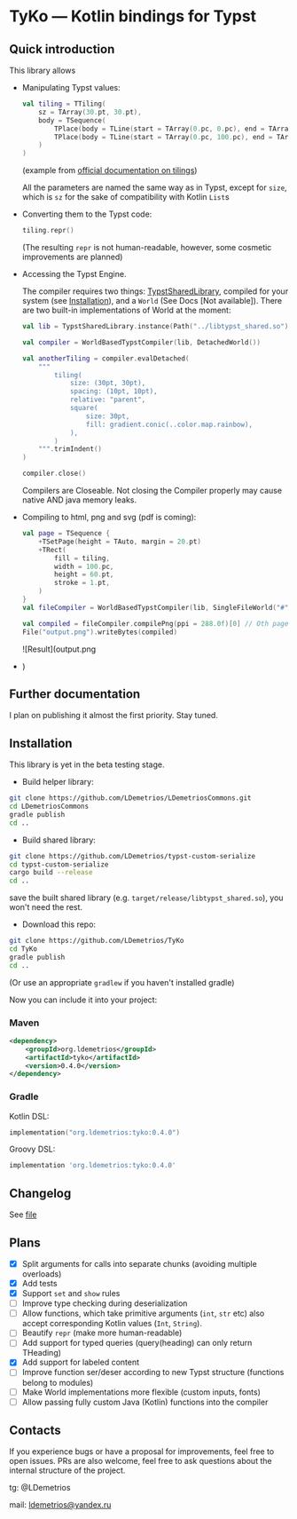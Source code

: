 # TyKo — Kotlin bindings for Typst

## Quick introduction

This library allows

- Manipulating Typst values:
    
    ```kt
    val tiling = TTiling(
        sz = TArray(30.pt, 30.pt),
        body = TSequence(
            TPlace(body = TLine(start = TArray(0.pc, 0.pc), end = TArray(100.pc, 100.pc))),
            TPlace(body = TLine(start = TArray(0.pc, 100.pc), end = TArray(100.pc, 0.pc))),
        )
    )
    ```
    (example from [official documentation on tilings](https://typst.app/docs/reference/visualize/tiling/))

    All the parameters are named the same way as in Typst, except for `size`, 
    which is `sz` for the sake of compatibility with Kotlin `List`s

- Converting them to the Typst code:

    ```kt
    tiling.repr()
    ```

    (The resulting `repr` is not human-readable, however, some cosmetic improvements are planned)

- Accessing the Typst Engine.

    The compiler requires two things: [TypstSharedLibrary](https://github.com/LDemetrios/typst-shared-library),
    compiled for your system (see [Installation](https://github.com/LDemetrios/TyKo#Installation)),
    and a `World` (See Docs \[Not available]). There are two built-in implementations of World at the moment:

    ```kt
    val lib = TypstSharedLibrary.instance(Path("../libtypst_shared.so"))
  
    val compiler = WorldBasedTypstCompiler(lib, DetachedWorld())

    val anotherTiling = compiler.evalDetached(
        """
            tiling(
                size: (30pt, 30pt),
                spacing: (10pt, 10pt),
                relative: "parent",
                square(
                    size: 30pt,
                    fill: gradient.conic(..color.map.rainbow),
                ),
            )
        """.trimIndent()
    )
  
    compiler.close()
    ```
  
    Compilers are Closeable. Not closing the Compiler properly may cause native AND java memory leaks.
    
- Compiling to html, png and svg (pdf is coming):

    ```kt
    val page = TSequence {
        +TSetPage(height = TAuto, margin = 20.pt)
        +TRect(
            fill = tiling,
            width = 100.pc,
            height = 60.pt,
            stroke = 1.pt,
        )
    }
    val fileCompiler = WorldBasedTypstCompiler(lib, SingleFileWorld("#" + page.repr()))

    val compiled = fileCompiler.compilePng(ppi = 288.0f)[0] // Oth page
    File("output.png").writeBytes(compiled)
    ```
    
    ![Result](output.png
- )
## Further documentation

I plan on publishing it almost the first priority. Stay tuned.

## Installation 

This library is yet in the beta testing stage.

- Build helper library:
```bash
git clone https://github.com/LDemetrios/LDemetriosCommons.git
cd LDemetriosCommons 
gradle publish
cd ..
```

- Build shared library:
```bash
git clone https://github.com/LDemetrios/typst-custom-serialize
cd typst-custom-serialize
cargo build --release
cd ..
```

save the built shared library (e.g. `target/release/libtypst_shared.so`), you won't need the rest. 

- Download this repo:
```bash
git clone https://github.com/LDemetrios/TyKo
cd TyKo
gradle publish
cd ..
```

(Or use an appropriate `gradlew` if you haven't installed gradle)

Now you can include it into your project:

### Maven

```xml
<dependency>
    <groupId>org.ldemetrios</groupId>
    <artifactId>tyko</artifactId>
    <version>0.4.0</version>
</dependency>
```

### Gradle 
Kotlin DSL:
```kt
implementation("org.ldemetrios:tyko:0.4.0")
```
Groovy DSL:
```groovy
implementation 'org.ldemetrios:tyko:0.4.0'
```

## Changelog

See [file](Changelog.md)

## Plans

- [x] Split arguments for calls into separate chunks (avoiding multiple overloads)
- [x] Add tests
- [X] Support `set` and `show` rules
- [ ] Improve type checking during deserialization
- [ ] Allow functions, which take primitive arguments (`int`, `str` etc) also accept corresponding Kotlin values (`Int`, `String`). 
- [ ] Beautify `repr` (make more human-readable)
- [ ] Add support for typed queries (query(heading) can only return THeading)
- [X] Add support for labeled content
- [ ] Improve function ser/deser according to new Typst structure (functions belong to modules)
- [ ] Make World implementations more flexible (custom inputs, fonts)
- [ ] Allow passing fully custom Java (Kotlin) functions into the compiler

## Contacts

If you experience bugs or have a proposal for improvements, feel free to open issues. 
PRs are also welcome, feel free to ask questions about the internal structure of the project.

tg: @LDemetrios

mail: ldemetrios@yandex.ru
